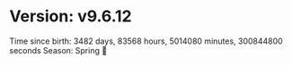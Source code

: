 # Version: v9.6.12
Time since birth: 3482 days, 83568 hours, 5014080 minutes, 300844800 seconds
Season: Spring 🌸

